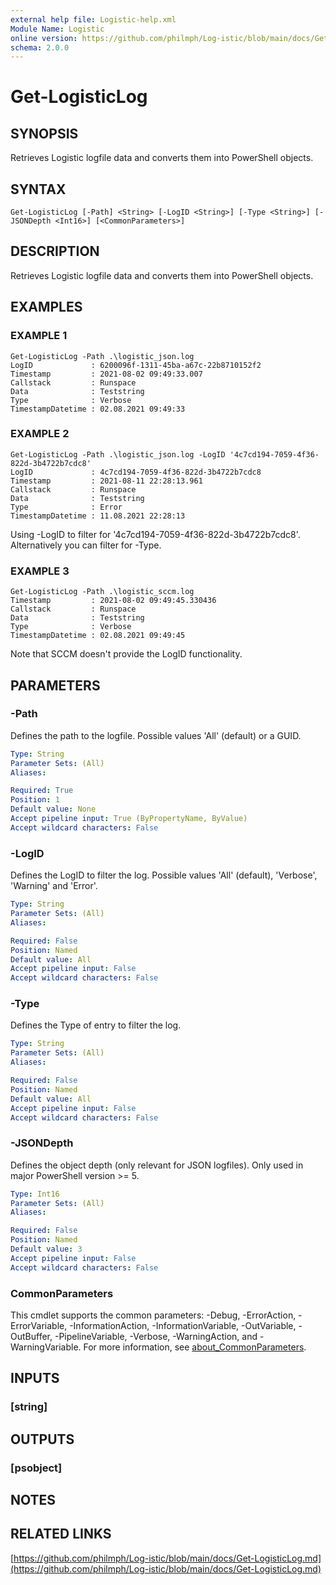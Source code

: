 ```yaml
---
external help file: Logistic-help.xml
Module Name: Logistic
online version: https://github.com/philmph/Log-istic/blob/main/docs/Get-LogisticLog.md
schema: 2.0.0
---
```


# Get-LogisticLog

## SYNOPSIS
Retrieves Logistic logfile data and converts them into PowerShell objects.

## SYNTAX

```
Get-LogisticLog [-Path] <String> [-LogID <String>] [-Type <String>] [-JSONDepth <Int16>] [<CommonParameters>]
```

## DESCRIPTION
Retrieves Logistic logfile data and converts them into PowerShell objects.

## EXAMPLES

### EXAMPLE 1
```
Get-LogisticLog -Path .\logistic_json.log
LogID             : 6200096f-1311-45ba-a67c-22b8710152f2
Timestamp         : 2021-08-02 09:49:33.007
Callstack         : Runspace
Data              : Teststring
Type              : Verbose
TimestampDatetime : 02.08.2021 09:49:33
```

### EXAMPLE 2
```
Get-LogisticLog -Path .\logistic_json.log -LogID '4c7cd194-7059-4f36-822d-3b4722b7cdc8'
LogID             : 4c7cd194-7059-4f36-822d-3b4722b7cdc8
Timestamp         : 2021-08-11 22:28:13.961
Callstack         : Runspace
Data              : Teststring
Type              : Error
TimestampDatetime : 11.08.2021 22:28:13
```

Using -LogID to filter for '4c7cd194-7059-4f36-822d-3b4722b7cdc8'.
Alternatively you can filter for -Type.

### EXAMPLE 3
```
Get-LogisticLog -Path .\logistic_sccm.log
Timestamp         : 2021-08-02 09:49:45.330436
Callstack         : Runspace
Data              : Teststring
Type              : Verbose
TimestampDatetime : 02.08.2021 09:49:45
```

Note that SCCM doesn't provide the LogID functionality.

## PARAMETERS

### -Path
Defines the path to the logfile.
Possible values 'All' (default) or a GUID.

```yaml
Type: String
Parameter Sets: (All)
Aliases:

Required: True
Position: 1
Default value: None
Accept pipeline input: True (ByPropertyName, ByValue)
Accept wildcard characters: False
```

### -LogID
Defines the LogID to filter the log.
Possible values 'All' (default), 'Verbose', 'Warning' and 'Error'.

```yaml
Type: String
Parameter Sets: (All)
Aliases:

Required: False
Position: Named
Default value: All
Accept pipeline input: False
Accept wildcard characters: False
```

### -Type
Defines the Type of entry to filter the log.

```yaml
Type: String
Parameter Sets: (All)
Aliases:

Required: False
Position: Named
Default value: All
Accept pipeline input: False
Accept wildcard characters: False
```

### -JSONDepth
Defines the object depth (only relevant for JSON logfiles).
Only used in major PowerShell version \>= 5.

```yaml
Type: Int16
Parameter Sets: (All)
Aliases:

Required: False
Position: Named
Default value: 3
Accept pipeline input: False
Accept wildcard characters: False
```

### CommonParameters
This cmdlet supports the common parameters: -Debug, -ErrorAction, -ErrorVariable, -InformationAction, -InformationVariable, -OutVariable, -OutBuffer, -PipelineVariable, -Verbose, -WarningAction, and -WarningVariable. For more information, see [about_CommonParameters](http://go.microsoft.com/fwlink/?LinkID=113216).

## INPUTS

### [string]
## OUTPUTS

### [psobject]
## NOTES

## RELATED LINKS

[https://github.com/philmph/Log-istic/blob/main/docs/Get-LogisticLog.md](https://github.com/philmph/Log-istic/blob/main/docs/Get-LogisticLog.md)

